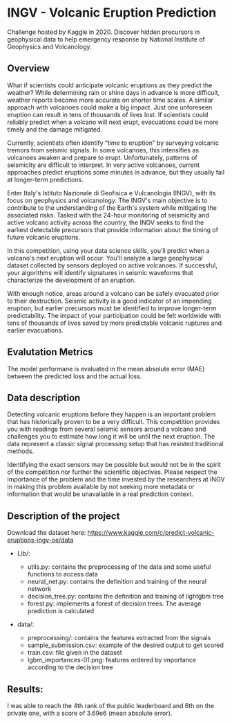 # INGV - Volcanic Eruption Prediction
Challenge hosted by Kaggle in 2020. Discover hidden precursors in geophysical data to help emergency response by National Institute of Geophysics and Volcanology.

## Overview
What if scientists could anticipate volcanic eruptions as they predict the weather? While determining rain or shine days in advance is more difficult, weather reports become more accurate on shorter time scales. A similar approach with volcanoes could make a big impact. Just one unforeseen eruption can result in tens of thousands of lives lost. If scientists could reliably predict when a volcano will next erupt, evacuations could be more timely and the damage mitigated.

Currently, scientists often identify “time to eruption” by surveying volcanic tremors from seismic signals. In some volcanoes, this intensifies as volcanoes awaken and prepare to erupt. Unfortunately, patterns of seismicity are difficult to interpret. In very active volcanoes, current approaches predict eruptions some minutes in advance, but they usually fail at longer-term predictions.

Enter Italy's Istituto Nazionale di Geofisica e Vulcanologia (INGV), with its focus on geophysics and volcanology. The INGV's main objective is to contribute to the understanding of the Earth's system while mitigating the associated risks. Tasked with the 24-hour monitoring of seismicity and active volcano activity across the country, the INGV seeks to find the earliest detectable precursors that provide information about the timing of future volcanic eruptions.

In this competition, using your data science skills, you’ll predict when a volcano's next eruption will occur. You'll analyze a large geophysical dataset collected by sensors deployed on active volcanoes. If successful, your algorithms will identify signatures in seismic waveforms that characterize the development of an eruption.

With enough notice, areas around a volcano can be safely evacuated prior to their destruction. Seismic activity is a good indicator of an impending eruption, but earlier precursors must be identified to improve longer-term predictability. The impact of your participation could be felt worldwide with tens of thousands of lives saved by more predictable volcanic ruptures and earlier evacuations.

## Evalutation Metrics
The model performane is evaluated in the mean absolute error (MAE) between the predicted loss and the actual loss.

## Data description
Detecting volcanic eruptions before they happen is an important problem that has historically proven to be a very difficult. This competition provides you with readings from several seismic sensors around a volcano and challenges you to estimate how long it will be until the next eruption. The data represent a classic signal processing setup that has resisted traditional methods.

Identifying the exact sensors may be possible but would not be in the spirit of the competition nor further the scientific objectives. Please respect the importance of the problem and the time invested by the researchers at INGV in making this problem available by not seeking more metadata or information that would be unavailable in a real prediction context.

## Description of the project
Download the dataset here: https://www.kaggle.com/c/predict-volcanic-eruptions-ingv-oe/data
- Lib/:
    - utils.py: contains the preprocessing of the data and some useful functions to access data
    - neural_net.py: contains the definition and training of the neural network
    - decision_tree.py: contains the definition and training of lightgbm tree
    - forest.py: implements a forest of decision trees. The average prediction is calculated
   
- data/:
    - preprocessing/: contains the features extracted from the signals
    - sample_submission.csv: example of the desired output to get scored
    - train.csv: file given in the dataset
    - lgbm_importances-01.png: features ordered by importance according to the decision tree
    
   
## Results:
I was able to reach the 4th rank of the public leaderboard and 6th on the private one, with a score of 3.69e6 (mean absolute error).
